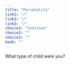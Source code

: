 ```yaml
---
title: "Personality"
link1: "/"
link2: "/"
link3: "/"
choice1: "Continue"
choice2: ""
choice3: ""
book: ""
---
```

What type of child were you?